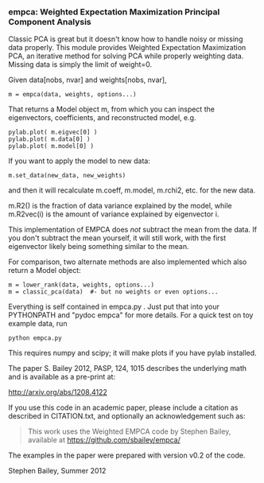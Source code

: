 ### empca: Weighted Expectation Maximization Principal Component Analysis ###

Classic PCA is great but it doesn't know how to handle noisy or missing
data properly.  This module provides Weighted Expectation Maximization PCA,
an iterative method for solving PCA while properly weighting data.
Missing data is simply the limit of weight=0.

Given data[nobs, nvar] and weights[nobs, nvar],

    m = empca(data, weights, options...)

That returns a Model object m, from which you can inspect the eigenvectors,
coefficients, and reconstructed model, e.g.

    pylab.plot( m.eigvec[0] )
    pylab.plot( m.data[0] )
    pylab.plot( m.model[0] )
    
If you want to apply the model to new data:

    m.set_data(new_data, new_weights)
    
and then it will recalculate m.coeff, m.model, m.rchi2, etc. for the new data.

m.R2() is the fraction of data variance explained by the model, while
m.R2vec(i) is the amount of variance explained by eigenvector i.

This implementation of EMPCA does *not* subtract the mean from the data.
If you don't subtract the mean yourself, it will still work, with
the first eigenvector likely being something similar to the mean.
    
For comparison, two alternate methods are also implemented which also
return a Model object:

    m = lower_rank(data, weights, options...)
    m = classic_pca(data)  #- but no weights or even options...

Everything is self contained in empca.py .  Just put that into your
PYTHONPATH and "pydoc empca" for more details.  For a quick test
on toy example data, run

    python empca.py

This requires numpy and scipy; it will make plots if you have pylab installed.

The paper S. Bailey 2012, PASP, 124, 1015 describes the underlying math
and is available as a pre-print at:

http://arxiv.org/abs/1208.4122

If you use this code in an academic paper, please include a citation
as described in CITATION.txt, and optionally an acknowledgement such as:

> This work uses the Weighted EMPCA code by Stephen Bailey,
> available at https://github.com/sbailey/empca/

The examples in the paper were prepared with version v0.2 of the code.

Stephen Bailey, Summer 2012

